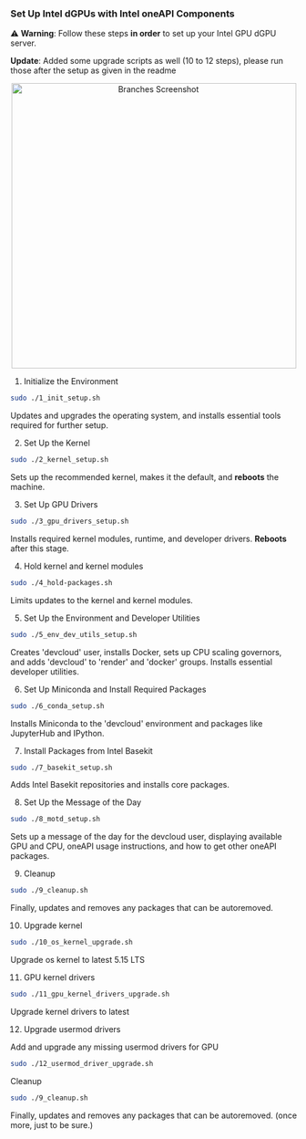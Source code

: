 ### Set Up Intel dGPUs with Intel oneAPI Components

⚠️ **Warning**: Follow these steps **in order** to set up your Intel GPU dGPU server.

**Update**: Added some upgrade scripts as well (10 to 12 steps), please run those after the setup as given in the readme

<p align="center">
  <img src="https://user-images.githubusercontent.com/786476/234943097-683fd36e-e032-40e2-b3f6-0ec2933722b8.png" width="500" alt="Branches Screenshot">
</p>


1. Initialize the Environment

```bash
sudo ./1_init_setup.sh
```

Updates and upgrades the operating system, and installs essential tools required for further setup.

2.  Set Up the Kernel

```bash
sudo ./2_kernel_setup.sh
```
Sets up the recommended kernel, makes it the default, and **reboots** the machine.

3.  Set Up GPU Drivers

```bash
sudo ./3_gpu_drivers_setup.sh
```
Installs required kernel modules, runtime, and developer drivers. **Reboots** after this stage.

4.  Hold kernel and kernel modules


```bash
sudo ./4_hold-packages.sh
```
Limits updates to the kernel and kernel modules.

5.  Set Up the Environment and Developer Utilities

```bash
sudo ./5_env_dev_utils_setup.sh
```

Creates 'devcloud' user, installs Docker, sets up CPU scaling governors, and adds 'devcloud' to 'render' and 'docker' groups. Installs essential developer utilities.

6.  Set Up Miniconda and Install Required Packages

```bash
sudo ./6_conda_setup.sh
```

Installs Miniconda to the 'devcloud' environment and packages like JupyterHub and IPython.

7.  Install Packages from Intel Basekit

```bash
sudo ./7_basekit_setup.sh
```

Adds Intel Basekit repositories and installs core packages.

8.  Set Up the Message of the Day

```bash
sudo ./8_motd_setup.sh
```

Sets up a message of the day for the devcloud user, displaying available GPU and CPU, oneAPI usage instructions, and how to get other oneAPI packages.

9.  Cleanup

```bash
sudo ./9_cleanup.sh
```
Finally, updates and removes any packages that can be autoremoved.

10. Upgrade kernel

```bash
sudo ./10_os_kernel_upgrade.sh
```
Upgrade os kernel to latest 5.15 LTS


11. GPU kernel drivers

```bash
sudo ./11_gpu_kernel_drivers_upgrade.sh	
```

Upgrade kernel drivers to latest

12. Upgrade usermod drivers

Add and upgrade any missing usermod drivers for GPU

```bash
sudo ./12_usermod_driver_upgrade.sh
```

Cleanup

```bash
sudo ./9_cleanup.sh
```
Finally, updates and removes any packages that can be autoremoved. (once more, just to be sure.)
